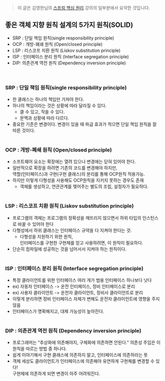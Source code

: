 > 이 글은 김영한님의 [스프링 핵심 원리](https://www.inflearn.com/course/%EC%8A%A4%ED%94%84%EB%A7%81-%ED%95%B5%EC%8B%AC-%EC%9B%90%EB%A6%AC-%EA%B8%B0%EB%B3%B8%ED%8E%B8/dashboard) 강의의 일부분에서 요약한 것입니다. 
## 좋은 객체 지향 원칙 설계의 5가지 원칙(SOLID)
- SRP : 단일 책임 원칙(single responsibility principle)
- OCP : 개방-폐쇄 원칙 (Open/closed principle)
- LSP : 리스코프 치환 원칙 (Liskov substitution principle)
- ISP : 인터페이스 분리 원칙 (Interface segregation principle)
- DIP: 의존관계 역전 원칙 (Dependency inversion principle)</br></br></br>

### **SRP : 단일 책임 원칙(single responsibility principle)**
- 한 클래스는 하나의 책임만 가져야 한다.
- 하나의 책임이라는 것은 상황에 따라 달라질 수 있다.
    - 클 수 있고, 작을 수 있다.
    - 문맥과 상황에 따라 다르다.
- 중요한 기준은 변경이다. 변경이 있을 때 파급 효과가 적으면 단일 책임 원칙을 잘 따른 것이다.</br></br>

### **OCP : 개방-폐쇄 원칙 (Open/closed principle)**
- 소프트웨어 요소는 확장에는 열려 있으나 변경에는 닫혀 있어야 한다.
- 일반적으로 확장을 하려면 기존의 코드를 변경해야 하지만,</br>
역할(인터페이스)과 구현(구현 클래스)의 분리를 통해 OCP원칙 적용가능.
- 하지만 이렇게 다형성을 사용해도 OCP원칙을 지키지 못하는 경우도 존재
    - 객체를 생성하고, 연관관계를 맺어주는 별도의 조립, 설정자가 필요하다.</br></br>

### **LSP : 리스코프 치환 원칙 (Liskov substitution principle)**
- 프로그램의 객체는 프로그램의 정확성을 깨뜨리지 않으면서 하위 타입의 인스턴스로 바꿀
수 있어야 한다
- 다형성에서 하위 클래스는 인터페이스 규약을 다 지켜야 한다는 것.
    - 다형성을 지원하기 위한 원칙,</br> 인터페이스를 구현한 구현체를 믿고 사용하려면, 이 원칙이 필요하다.
- 단순히 컴파일에 성공하는 것을 넘어서서 지켜야 하는 원칙이다.</br></br>

### **ISP : 인터페이스 분리 원칙 (Interface segregation principle)**
- 특정 클라이언트를 위한 인터페이스 여러 개가 범용 인터페이스 하나보다 낫다
- ex) 자동차 인터페이스 -> 운전 인터페이스, 정비 인터페이스로 분리
- ex) 사용자 클라이언트 -> 운전자 클라이언트, 정비사 클라이언트로 분리
- 이렇게 분리하면 정비 인터페이스 자체가 변해도 운전자 클라이언트에 영향을 주지 않음
- 인터페이스가 명확해지고, 대체 가능성이 높아진다.</br></br>

### **DIP : 의존관계 역전 원칙 (Dependency inversion principle)**
- 프로그래머는 “추상화에 의존해야지, 구체화에 의존하면 안된다.” 의존성 주입은 이 원칙을 따르는 방법 중 하나다.
- 쉽게 이야기해서 구현 클래스에 의존하지 말고, 인터페이스에 의존하라는 뜻
- 객체 세상도 클라이언트가 인터페이스에 의존해야 유연하게 구현체를 변경할 수 있다!</br> 구현체에 의존하게 되면 변경이 아주 어려워진다.
